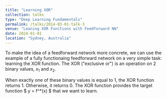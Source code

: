 ```yaml
---
title: "Learning XOR"
collection: talks
type: "Deep Learning Fundamentals"
permalink: /talks/2014-03-01-talk-3
venue: "Leaning XOR Functions with Feedforward NN"
date: 2024-01-01
location: "Sydney, Australia"
---
```

<style>
.large-code {
    font-size: 1.5em; /* Adjust the size as needed */
}
</style>

To make the idea of a feedforward network more concrete, we can use the example of a fully functionaing feedforward network on a very simple task: learning the XOR function. The XOR ("exclusive or") is an operation on 2 binary values, $x_1$ and $x_2$.

When exactly one of these binary values is equal to 1, the XOR function returns 1. Otherwise, it returns 0. The XOR function provides the target function $ y = f^*(x) $ that we want to learn. 


